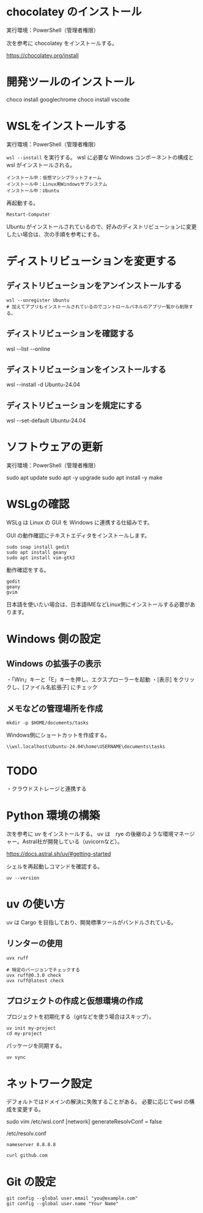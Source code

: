 # chocolatey のインストール

実行環境：PowerShell（管理者権限）


次を参考に chocolatey をインストールする。

https://chocolatey.org/install


# 開発ツールのインストール

choco install googlechrome
choco install vscode


# WSLをインストールする

実行環境：PowerShell（管理者権限）

`wsl --install`  を実行する。
wsl に必要な Windows コンポーネントの構成と wsl がインストールされる。

```
インストール中：仮想マシンプラットフォーム
インストール中：Linux用Windowsサブシステム
インストール中：Ubuntu
```

再起動する。

```
Restart-Computer
```

Ubuntu がインストールされているので、好みのディストリビューションに変更したい場合は、次の手順を参考にする。

# ディストリビューションを変更する

## ディストリビューションをアンインストールする

```
wsl --unregister Ubuntu
# 加えてアプリもインストールされているのでコントロールパネルのアプリ一覧から削除する。
```

## ディストリビューションを確認する

wsl --list --online

## ディストリビューションをインストールする

wsl --install -d Ubuntu-24.04

## ディストリビューションを規定にする

wsl --set-default Ubuntu-24.04

# ソフトウェアの更新

実行環境：PowerShell（管理者権限）

sudo apt update
sudo apt -y upgrade
sudo apt install -y make


# WSLgの確認

WSLg は Linux の GUI を Windows に連携する仕組みです。

GUI の動作確認にテキストエディタをインストールします。

```
sudo snap install gedit
sudo apt install geany
sudo apt install vim-gtk3
```

動作確認をする。

```
gedit
geany
gvim
```

日本語を使いたい場合は、日本語IMEなどLinux側にインストールする必要があります。


# Windows 側の設定

## Windows の拡張子の表示

・「Win」キーと「E」キーを押し、エクスプローラーを起動
・[表示] をクリックし、[ファイル名拡張子] にチェック

## メモなどの管理場所を作成

```
mkdir -p $HOME/documents/tasks
```

Windows側にショートカットを作成する。

```
\\wsl.localhost\Ubuntu-24.04\home\USERNAME\documents\tasks
```


# TODO

・クラウドストレージと連携する


# Python 環境の構築

次を参考に uv をインストールする。
uv は　rye の後継のような環境マネージャー。Astral社が開発している（uvicornなど）。

https://docs.astral.sh/uv/#getting-started

シェルを再起動しコマンドを確認する。

```
uv --version
```


# uv の使い方

uv は Cargo を目指しており、開発標準ツールがバンドルされている。

## リンターの使用

```
uvx ruff

# 特定のバージョンでチェックする
uvx ruff@0.3.0 check
uvx ruff@latest check
```

## プロジェクトの作成と仮想環境の作成

プロジェクトを初期化する（gitなどを使う場合はスキップ）。

```
uv init my-project
cd my-project
```

パッケージを同期する。

```
uv sync
```


# ネットワーク設定

デフォルトではドメインの解決に失敗することがある。
必要に応じてwsl の構成を変更する。

sudo vim /etc/wsl.conf
[network]
generateResolvConf = false


/etc/resolv.conf

```
nameserver 8.8.8.8
```


```
curl github.com
```


# Git の設定

```
git config --global user.email "you@example.com"
git config --global user.name "Your Name"
```
